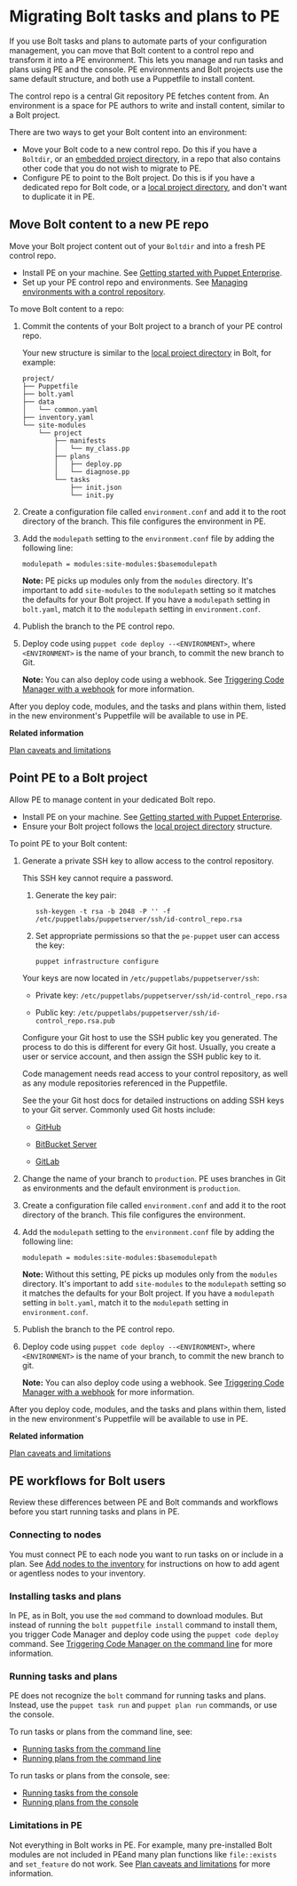 # Migrating Bolt tasks and plans to PE

If you use Bolt tasks and plans to automate parts of your configuration management, you can move that Bolt content to a control repo and transform it into a PE environment. This lets you manage and run tasks and plans using PE and the console. PE environments and Bolt projects use the same default structure, and both use a Puppetfile to install content.

The control repo is a central Git repository PE fetches content from. An environment is a space for PE authors to write and install content, similar to a Bolt project.

There are two ways to get your Bolt content into an environment:

-   Move your Bolt code to a new control repo. Do this if you have a `Boltdir`, or an [embedded project directory](https://puppet.com/docs/bolt/latest/bolt_project_directories.html#embedded-project-directory), in a repo that also contains other code that you do not wish to migrate to PE.
-   Configure PE to point to the Bolt project. Do this is if you have a dedicated repo for Bolt code, or a [local project directory](https://puppet.com/docs/bolt/latest/bolt_project_directories.html#local-project-directory), and don't want to duplicate it in PE.

## Move Bolt content to a new PE repo

Move your Bolt project content out of your `Boltdir` and into a fresh PE control repo.

-   Install PE on your machine. See [Getting started with Puppet Enterprise](getting_started_pe_overview.md).
-   Set up your PE control repo and environments. See [Managing environments with a control repository](control_repo.md#).

To move Bolt content to a repo:

1.  Commit the contents of your Bolt project to a branch of your PE control repo.

    Your new structure is similar to the [local project directory](https://puppet.com/docs/bolt/latest/bolt_project_directories.html) in Bolt, for example:

    ```
    project/
    ├── Puppetfile
    ├── bolt.yaml
    ├── data
    │   └── common.yaml
    ├── inventory.yaml
    └── site-modules
        └── project
            ├── manifests
            │   └── my_class.pp
            ├── plans
            │   ├── deploy.pp
            │   └── diagnose.pp
            └── tasks
                ├── init.json
                └── init.py
    ```

2.  Create a configuration file called `environment.conf` and add it to the root directory of the branch. This file configures the environment in PE.

3.  Add the `modulepath` setting to the `environment.conf` file by adding the following line:

    ```
    modulepath = modules:site-modules:$basemodulepath
    ```

    **Note:** PE picks up modules only from the `modules` directory. It's important to add `site-modules` to the `modulepath` setting so it matches the defaults for your Bolt project. If you have a `modulepath` setting in `bolt.yaml`, match it to the `modulepath` setting in `environment.conf`.

4.  Publish the branch to the PE control repo.

5.  Deploy code using `puppet code deploy --<ENVIRONMENT>`, where `<ENVIRONMENT>` is the name of your branch, to commit the new branch to Git.

    **Note:** You can also deploy code using a webhook. See [Triggering Code Manager with a webhook](code_mgr_webhook.md#) for more information.


After you deploy code, modules, and the tasks and plans within them, listed in the new environment's Puppetfile will be available to use in PE.

**Related information**  


[Plan caveats and limitations](plans_limitations.md)

## Point PE to a Bolt project

Allow PE to manage content in your dedicated Bolt repo.

-   Install PE on your machine. See [Getting started with Puppet Enterprise](getting_started_pe_overview.md).
-   Ensure your Bolt project follows the [local project directory](https://puppet.com/docs/bolt/latest/bolt_project_directories.html#local-project-directory) structure.

To point PE to your Bolt content:

1.  Generate a private SSH key to allow access to the control repository.

    This SSH key cannot require a password.

    1.  Generate the key pair:

        ```
        ssh-keygen -t rsa -b 2048 -P '' -f /etc/puppetlabs/puppetserver/ssh/id-control_repo.rsa
        ```

    2.  Set appropriate permissions so that the `pe-puppet` user can access the key:

        ```
        puppet infrastructure configure
        ```

    Your keys are now located in `/etc/puppetlabs/puppetserver/ssh`:

    -   Private key: `/etc/puppetlabs/puppetserver/ssh/id-control_repo.rsa`

    -   Public key: `/etc/puppetlabs/puppetserver/ssh/id-control_repo.rsa.pub`

    Configure your Git host to use the SSH public key you generated. The process to do this is different for every Git host. Usually, you create a user or service account, and then assign the SSH public key to it.

    Code management needs read access to your control repository, as well as any module repositories referenced in the Puppetfile.

    See the your Git host docs for detailed instructions on adding SSH keys to your Git server. Commonly used Git hosts include:

    -   [GitHub](https://developer.github.com/v3/guides/managing-deploy-keys/#machine-users)

    -   [BitBucket Server](https://confluence.atlassian.com/bitbucketserver/ssh-access-keys-for-system-use-776639781.html)

    -   [GitLab](https://docs.gitlab.com/ce/ssh/README.html#deploy-keys)

2.  Change the name of your branch to `production`. PE uses branches in Git as environments and the default environment is `production`.

3.  Create a configuration file called `environment.conf` and add it to the root directory of the branch. This file configures the environment.

4.  Add the `modulepath` setting to the `environment.conf` file by adding the following line:

    ```
    modulepath = modules:site-modules:$basemodulepath
    ```

    **Note:** Without this setting, PE picks up modules only from the `modules` directory. It's important to add `site-modules` to the `modulepath` setting so it matches the defaults for your Bolt project. If you have a `modulepath` setting in `bolt.yaml`, match it to the `modulepath` setting in `environment.conf`.

5.  Publish the branch to the PE control repo.

6.  Deploy code using `puppet code deploy --<ENVIRONMENT>`, where `<ENVIRONMENT>` is the name of your branch, to commit the new branch to git.

    **Note:** You can also deploy code using a webhook. See [Triggering Code Manager with a webhook](code_mgr_webhook.md#) for more information.


After you deploy code, modules, and the tasks and plans within them, listed in the new environment's Puppetfile will be available to use in PE.

**Related information**  


[Plan caveats and limitations](plans_limitations.md)

## PE workflows for Bolt users

Review these differences between PE and Bolt commands and workflows before you start running tasks and plans in PE.

### Connecting to nodes

You must connect PE to each node you want to run tasks on or include in a plan. See [Add nodes to the inventory](add_inventory.md#) for instructions on how to add agent or agentless nodes to your inventory.

### Installing tasks and plans

In PE, as in Bolt, you use the `mod` command to download modules. But instead of running the `bolt puppetfile install` command to install them, you trigger Code Manager and deploy code using the `puppet code deploy` command. See [Triggering Code Manager on the command line](puppet_code.md#) for more information.

### Running tasks and plans

PE does not recognize the `bolt` command for running tasks and plans. Instead, use the `puppet task run` and `puppet plan run` commands, or use the console.

To run tasks or plans from the command line, see:

-   [Running tasks from the command line](running_tasks_from_the_command_line.md#)
-   [Running plans from the command line](running_plans_from_the_command_line.md#)

To run tasks or plans from the console, see:

-   [Running tasks from the console](running_tasks_in_the_console.md#)
-   [Running plans from the console](running_plans_from_the_console_.md#)

### Limitations in PE

Not everything in Bolt works in PE. For example, many pre-installed Bolt modules are not included in PEand many plan functions like `file::exists` and `set_feature` do not work. See [Plan caveats and limitations](plans_limitations.md) for more information.

